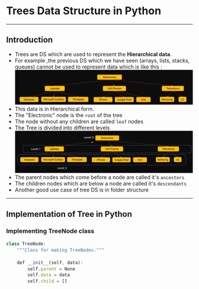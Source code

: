 # Trees Data Structure in Python 
---

## Introduction 
- Trees are DS which are used to represent the **Hierarchical data**.
- For example ,the previous DS which we have seen (arrays, lists, stacks, queues) cannot be used to represent data which is like this : 
![Image](./Notes%20Assets/hierarchical%20data.png)
- This data is in Hierarchical form. 
- The "Electronic" node is the `root` of the tree 
- The node without any children are called `leaf` nodes
- The Tree is divided into different levels
![Image](./Notes%20Assets/levels%20of%20tree.png)
- The parent nodes which come before a node are called it's `ancestors`
- The children nodes which are below a node are called it's `descendants`
- Another good use case of tree DS is in folder structure

---

## Implementation of Tree in Python

### Implementing TreeNode class 
```javascript
class TreeNode:
    """Class for making TreeNodes."""

    def __init__(self, data):
        self.parent = None
        self.data = data
        self.child = []
```
